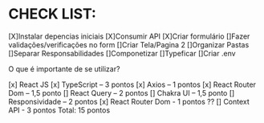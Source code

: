 
# CHECK LIST:

[X]Instalar depencias iniciais
[X]Consumir API
[X]Criar formulário
[]Fazer validações/verificações no form
[]Criar Tela/Pagina 2
[]Organizar Pastas
[]Separar Responsabilidades
[]Componetizar
[]Typeficar
[]Criar .env


O que é importante de se utilizar?

[x] React JS
[x] TypeScript – 3 pontos
[x] Axios – 1 pontos
[x] React Router Dom – 1,5 ponto
[] React Query – 2 pontos
[] Chakra UI – 1,5 ponto
[] Responsividade – 2 pontos
[x] React Router Dom - 1 pontos ??
[] Context API - 3 pontos
Total: 15 pontos
